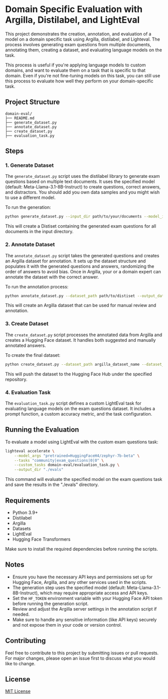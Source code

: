 # Domain Specific Evaluation with Argilla, Distilabel, and LightEval

This project demonstrates the creation, annotation, and evaluation of a model on a domain specific task using Argilla, distilabel, and Lighteval. The process involves generating exam questions from multiple documents, annotating them, creating a dataset, and evaluating language models on the task.

This process is useful if you're applying language models to custom domains, and want to evaluate them on a task that is specific to that domain. Even if you're not fine-tuning models on this task, you can still use this process to evaluate how well they perform on your domain-specific task.

## Project Structure

```
domain-eval/
├── README.md
├── generate_dataset.py
├── annotate_dataset.py
├── create_dataset.py
├── evaluation_task.py
```

## Steps

### 1. Generate Dataset

The `generate_dataset.py` script uses the distilabel library to generate exam questions based on multiple text documents. It uses the specified model (default: Meta-Llama-3.1-8B-Instruct) to create questions, correct answers, and distractors. You should add you own data samples and you might wish to use a different model.

To run the generation:

```sh
python generate_dataset.py --input_dir path/to/your/documents --model_id your_model_id --output_path output_directory
```

This will create a Distiset containing the generated exam questions for all documents in the input directory.

### 2. Annotate Dataset

The `annotate_dataset.py` script takes the generated questions and creates an Argilla dataset for annotation. It sets up the dataset structure and populates it with the generated questions and answers, randomizing the order of answers to avoid bias. Once in Argilla, your or a domain expert can annotate the dataset with the correct answer.

To run the annotation process:

```sh
python annotate_dataset.py --dataset_path path/to/distiset --output_dataset_name argilla_dataset_name
```

This will create an Argilla dataset that can be used for manual review and annotation.

### 3. Create Dataset

The `create_dataset.py` script processes the annotated data from Argilla and creates a Hugging Face dataset. It handles both suggested and manually annotated answers. 

To create the final dataset:

```sh
python create_dataset.py --dataset_path argilla_dataset_name --dataset_repo_id your_hf_repo_id
```

This will push the dataset to the Hugging Face Hub under the specified repository.

### 4. Evaluation Task

The `evaluation_task.py` script defines a custom LightEval task for evaluating language models on the exam questions dataset. It includes a prompt function, a custom accuracy metric, and the task configuration.

## Running the Evaluation

To evaluate a model using LightEval with the custom exam questions task:

```sh
lighteval accelerate \
    --model_args "pretrained=HuggingFaceH4/zephyr-7b-beta" \
    --tasks "community|exam_questions|0|0" \
    --custom_tasks domain-eval/evaluation_task.py \
    --output_dir "./evals"
```

This command will evaluate the specified model on the exam questions task and save the results in the "./evals" directory.

## Requirements

- Python 3.9+
- Distilabel
- Argilla
- Datasets
- LightEval
- Hugging Face Transformers

Make sure to install the required dependencies before running the scripts.

## Notes

- Ensure you have the necessary API keys and permissions set up for Hugging Face, Argilla, and any other services used in the scripts.
- The generation step uses the specified model (default: Meta-Llama-3.1-8B-Instruct), which may require appropriate access and API keys.
- Set the `HF_TOKEN` environment variable with your Hugging Face API token before running the generation script.
- Review and adjust the Argilla server settings in the annotation script if needed.
- Make sure to handle any sensitive information (like API keys) securely and not expose them in your code or version control.

## Contributing

Feel free to contribute to this project by submitting issues or pull requests. For major changes, please open an issue first to discuss what you would like to change.

## License

[MIT License](https://opensource.org/licenses/MIT)
